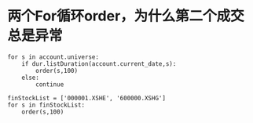 # 两个For循环order，为什么第二个成交总是异常

	for s in account.universe:
        if dur.listDuration(account.current_date,s):
            order(s,100)
        else:
            continue
    
    finStockList = ['000001.XSHE', '600000.XSHG']
    for s in finStockList:
        order(s,100)